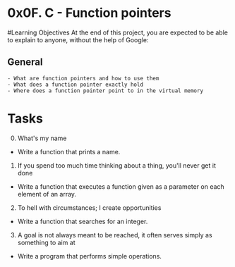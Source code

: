 # 0x0F. C - Function pointers
#Learning Objectives
At the end of this project, you are expected to be able to explain to anyone, without the help of Google:
## General ##
    - What are function pointers and how to use them
    - What does a function pointer exactly hold
    - Where does a function pointer point to in the virtual memory

# Tasks
0. What's my name 
- Write a function that prints a name.

1. If you spend too much time thinking about a thing, you'll never get it done 
- Write a function that executes a function given as a parameter on each element of an array.

2. To hell with circumstances; I create opportunities 
- Write a function that searches for an integer.

3. A goal is not always meant to be reached, it often serves simply as something to aim at 
- Write a program that performs simple operations.
